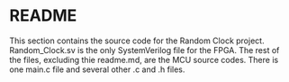 # README
This section contains the source code for the Random Clock project. 
Random_Clock.sv is the only SystemVerilog file for the FPGA. 
The rest of the files, excluding thie readme.md, are the MCU source codes. There is one main.c file and several other .c and .h files.
